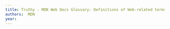 ```yaml
---
title: Truthy - MDN Web Docs Glossary: Definitions of Web-related terms | MDN
authors:  MDN
year: 
---
```


